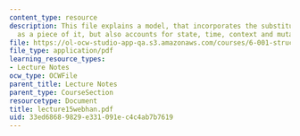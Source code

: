 ```yaml
---
content_type: resource
description: This file explains a model, that incorporates the substitution model
  as a piece of it, but also accounts for state, time, context and mutation.
file: https://ol-ocw-studio-app-qa.s3.amazonaws.com/courses/6-001-structure-and-interpretation-of-computer-programs-spring-2005/33ed68689829e331091ec4c4ab7b7619_lecture15webhan.pdf
file_type: application/pdf
learning_resource_types:
- Lecture Notes
ocw_type: OCWFile
parent_title: Lecture Notes
parent_type: CourseSection
resourcetype: Document
title: lecture15webhan.pdf
uid: 33ed6868-9829-e331-091e-c4c4ab7b7619
---
```

